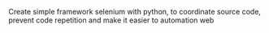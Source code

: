 Create simple framework selenium with python, to coordinate source code, prevent code repetition and make it easier to automation web
